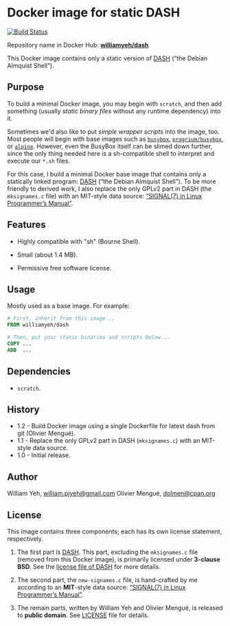 Docker image for static DASH 
============

[![Build Status](https://travis-ci.org/William-Yeh/docker-dash.svg?branch=master)](https://travis-ci.org/William-Yeh/docker-dash)


Repository name in Docker Hub: **[williamyeh/dash](https://registry.hub.docker.com/u/williamyeh/dash/)**

This Docker image contains only a static version of [DASH](http://gondor.apana.org.au/~herbert/dash/) (“the Debian Almquist Shell”).


## Purpose

To build a minimal Docker image, you may begin with `scratch`, and then add something (usually *static binary files* without any runtime dependency) into it.

Sometimes we'd also like to put *simple wrapper scripts* into the image, too.  Most people will begin with base images such as [`busybox`](https://registry.hub.docker.com/_/busybox/), [`progrium/busybox`](https://registry.hub.docker.com/u/progrium/busybox/), or [`alpine`](https://registry.hub.docker.com/_/alpine/).  However, even the BusyBox itself can be slimed down further, since the only thing needed here is a sh-compatible shell to interpret and execute our `*.sh` files.

For this case, I build a minimal Docker base image that contains only a statically linked program: [DASH](http://gondor.apana.org.au/~herbert/dash/) (“the Debian Almquist Shell”). To be more friendly to derived work, I also replace the only GPLv2 part in DASH (the `mksignames.c` file) with an MIT-style data source: [“SIGNAL(7) in Linux Programmer’s Manual”](http://man7.org/linux/man-pages/man7/signal.7.html).


## Features

- Highly compatible with "sh" (Bourne Shell).

- Small (about 1.4 MB).

- Permissive free software license.


## Usage

Mostly used as a base image.  For example:


```dockerfile
# First, inherit from this image...
FROM williamyeh/dash

# Then, put your static binaries and scripts below...
COPY ...
ADD  ...

```

## Dependencies

- `scratch`.


## History

- 1.2 - Build Docker image using a single Dockerfile for latest dash from git (Olivier Mengué).
- 1.1 - Replace the only GPLv2 part in DASH (`mksignames.c`) with an MIT-style data source.
- 1.0 - Initial release.


## Author

William Yeh, william.pjyeh@gmail.com
Olivier Mengué, dolmen@cpan.org

## License

This image contains three components; each has its own license statement, respectively.

1. The first part is [DASH](http://gondor.apana.org.au/~herbert/dash/).  This part, excluding the `mksignames.c` file (removed from this Docker image), is primarily licensed under **3-clause BSD**.  See the [license file of DASH](http://git.kernel.org/cgit/utils/dash/dash.git/tree/COPYING) for more details.

2. The second part, the `new-signames.c` file, is hand-crafted by me according to an **MIT**-style data source: [“SIGNAL(7) in Linux Programmer’s Manual”](http://man7.org/linux/man-pages/man7/signal.7.html).

3. The remain parts, written by William Yeh and Olivier Mengué, is released to **public domain**.  See [LICENSE](LICENSE) file for details.
